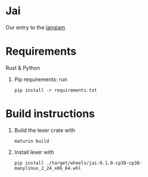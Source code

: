 # Jai
Our entry to the [langjam](https://github.com/langjam/jam0001)

# Requirements
Rust & Python
1. Pip requirements: run 
	```
	pip install -r requirements.txt
	```

# Build instructions
1. Build the lexer crate with
	```
	maturin build
	```

2. Install lexer with 
	```
	pip install ./target/wheels/jai-0.1.0-cp38-cp38-manylinux_2_24_x86_64.whl
	```
